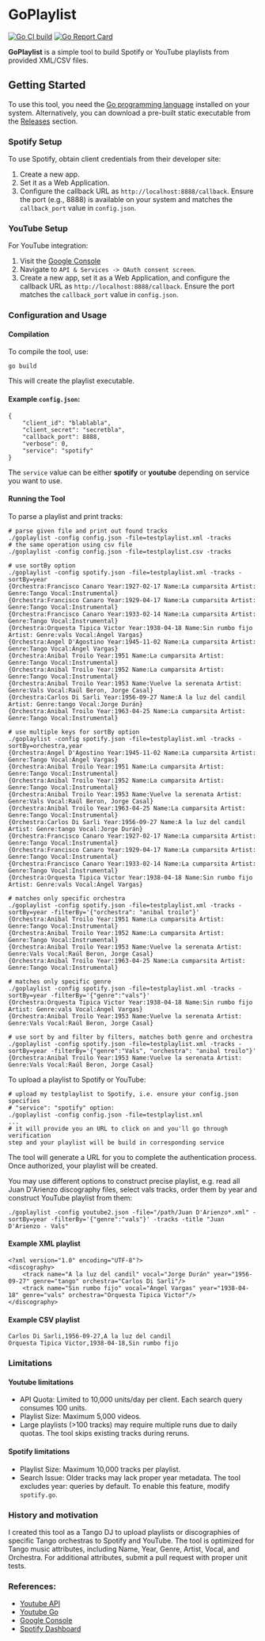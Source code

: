 # GoPlaylist

[![Go CI build](https://github.com/vkuznet/goplaylist/actions/workflows/go.yml/badge.svg)](https://github.com/vkuznet/goplaylist/actions/workflows/go.yml)
[![Go Report Card](https://goreportcard.com/badge/github.com/vkuznet/goplaylist)](https://goreportcard.com/report/github.com/vkuznet/goplaylist)

**GoPlaylist** is a simple tool to build Spotify or YouTube playlists from provided XML/CSV files.

## Getting Started

To use this tool, you need the [Go programming language](https://go.dev/doc/install)
installed on your system. Alternatively,
you can download a pre-built static executable from the
[Releases](https://github.com/vkuznet/GoPlaylist/releases) section.

### Spotify Setup
To use Spotify, obtain client credentials from their developer site:

1. Create a new app.
2. Set it as a Web Application.
3. Configure the callback URL as `http://localhost:8888/callback`.
Ensure the port (e.g., 8888) is available on your system and matches the `callback_port` value in `config.json`.

### YouTube Setup
For YouTube integration:

1. Visit the [Google Console](https://console.cloud.google.com)
2. Navigate to `API & Services -> OAuth consent screen`.
3. Create a new app, set it as a Web Application, and configure the callback URL as `http://localhost:8888/callback`.
Ensure the port matches the `callback_port` value in `config.json`.


### Configuration and Usage

#### Compilation
To compile the tool, use:
```
go build
```
This will create the playlist executable.

#### Example `config.json`:
```
{
    "client_id": "blablabla",
    "client_secret": "secretbla",
    "callback_port": 8888,
    "verbose": 0,
    "service": "spotify"
}
```
The `service` value can be either **spotify** or **youtube** depending
on service you want to use.

#### Running the Tool
To parse a playlist and print tracks:
```
# parse given file and print out found tracks
./goplaylist -config config.json -file=testplaylist.xml -tracks
# the same operation using csv file
./goplaylist -config config.json -file=testplaylist.csv -tracks

# use sortBy option
./goplaylist -config spotify.json -file=testplaylist.xml -tracks -sortBy=year
{Orchestra:Francisco Canaro Year:1927-02-17 Name:La cumparsita Artist: Genre:Tango Vocal:Instrumental}
{Orchestra:Francisco Canaro Year:1929-04-17 Name:La cumparsita Artist: Genre:Tango Vocal:Instrumental}
{Orchestra:Francisco Canaro Year:1933-02-14 Name:La cumparsita Artist: Genre:Tango Vocal:Instrumental}
{Orchestra:Orquesta Tipica Victor Year:1938-04-18 Name:Sin rumbo fijo Artist: Genre:vals Vocal:Ángel Vargas}
{Orchestra:Angel D'Agostino Year:1945-11-02 Name:La cumparsita Artist: Genre:Tango Vocal:Ángel Vargas}
{Orchestra:Anibal Troilo Year:1951 Name:La cumparsita Artist: Genre:Tango Vocal:Instrumental}
{Orchestra:Anibal Troilo Year:1952 Name:La cumparsita Artist: Genre:Tango Vocal:Instrumental}
{Orchestra:Anibal Troilo Year:1953 Name:Vuelve la serenata Artist: Genre:Vals Vocal:Raúl Beron, Jorge Casal}
{Orchestra:Carlos Di Sarli Year:1956-09-27 Name:A la luz del candil Artist: Genre:tango Vocal:Jorge Durán}
{Orchestra:Anibal Troilo Year:1963-04-25 Name:La cumparsita Artist: Genre:Tango Vocal:Instrumental}

# use multiple keys for sortBy option
./goplaylist -config spotify.json -file=testplaylist.xml -tracks -sortBy=orchestra,year
{Orchestra:Angel D'Agostino Year:1945-11-02 Name:La cumparsita Artist: Genre:Tango Vocal:Ángel Vargas}
{Orchestra:Anibal Troilo Year:1951 Name:La cumparsita Artist: Genre:Tango Vocal:Instrumental}
{Orchestra:Anibal Troilo Year:1952 Name:La cumparsita Artist: Genre:Tango Vocal:Instrumental}
{Orchestra:Anibal Troilo Year:1953 Name:Vuelve la serenata Artist: Genre:Vals Vocal:Raúl Beron, Jorge Casal}
{Orchestra:Anibal Troilo Year:1963-04-25 Name:La cumparsita Artist: Genre:Tango Vocal:Instrumental}
{Orchestra:Carlos Di Sarli Year:1956-09-27 Name:A la luz del candil Artist: Genre:tango Vocal:Jorge Durán}
{Orchestra:Francisco Canaro Year:1927-02-17 Name:La cumparsita Artist: Genre:Tango Vocal:Instrumental}
{Orchestra:Francisco Canaro Year:1929-04-17 Name:La cumparsita Artist: Genre:Tango Vocal:Instrumental}
{Orchestra:Francisco Canaro Year:1933-02-14 Name:La cumparsita Artist: Genre:Tango Vocal:Instrumental}
{Orchestra:Orquesta Tipica Victor Year:1938-04-18 Name:Sin rumbo fijo Artist: Genre:vals Vocal:Ángel Vargas}

# matches only specific orchestra
./goplaylist -config spotify.json -file=testplaylist.xml -tracks -sortBy=year -filterBy='{"orchestra": "anibal troilo"}'
{Orchestra:Anibal Troilo Year:1951 Name:La cumparsita Artist: Genre:Tango Vocal:Instrumental}
{Orchestra:Anibal Troilo Year:1952 Name:La cumparsita Artist: Genre:Tango Vocal:Instrumental}
{Orchestra:Anibal Troilo Year:1953 Name:Vuelve la serenata Artist: Genre:Vals Vocal:Raúl Beron, Jorge Casal}
{Orchestra:Anibal Troilo Year:1963-04-25 Name:La cumparsita Artist: Genre:Tango Vocal:Instrumental}

# matches only specific genre
./goplaylist -config spotify.json -file=testplaylist.xml -tracks -sortBy=year -filterBy='{"genre":"vals"}'
{Orchestra:Orquesta Tipica Victor Year:1938-04-18 Name:Sin rumbo fijo Artist: Genre:vals Vocal:Ángel Vargas}
{Orchestra:Anibal Troilo Year:1953 Name:Vuelve la serenata Artist: Genre:Vals Vocal:Raúl Beron, Jorge Casal}

# use sort by and filter by filters, matches both genre and orchestra
./goplaylist -config spotify.json -file=testplaylist.xml -tracks -sortBy=year -filterBy='{"genre":"Vals", "orchestra": "anibal troilo"}'
{Orchestra:Anibal Troilo Year:1953 Name:Vuelve la serenata Artist: Genre:Vals Vocal:Raúl Beron, Jorge Casal}

```

To upload a playlist to Spotify or YouTube:
```
# upload my testplaylist to Spotify, i.e. ensure your config.json specifies
# "service": "spotify" option:
./goplaylist -config config.json -file=testplaylist.xml
...
# it will provide you an URL to click on and you'll go through verification
step and your playlist will be build in corresponding service
```
The tool will generate a URL for you to complete the authentication process. Once authorized, your playlist will be created.

You may use different options to construct precise playlist, e.g. read all Juan
D'Arienzo discography files, select vals tracks, order them by year and
construct YouTube playlist from them:

```
./goplaylist -config youtube2.json -file="/path/Juan D'Arienzo*.xml" -sortBy=year -filterBy='{"genre":"vals"}' -tracks -title "Juan D'Arienzo - Vals"
```


#### Example XML playlist
```
<?xml version="1.0" encoding="UTF-8"?>
<discography>
    <track name="A la luz del candil" vocal="Jorge Durán" year="1956-09-27" genre="tango" orchestra="Carlos Di Sarli"/>
    <track name="Sin rumbo fijo" vocal="Ángel Vargas" year="1938-04-18" genre="vals" orchestra="Orquesta Tipica Victor"/>
</discography>
```

#### Example CSV playlist
```
Carlos Di Sarli,1956-09-27,A la luz del candil
Orquesta Tipica Victor,1938-04-18,Sin rumbo fijo
```


### Limitations

#### Youtube limitations
- API Quota: Limited to 10,000 units/day per client. Each search query consumes 100 units.
- Playlist Size: Maximum 5,000 videos.
- Large playlists (>100 tracks) may require multiple runs due to daily quotas. The tool skips existing tracks during reruns.

#### Spotify limitations

- Playlist Size: Maximum 10,000 tracks per playlist.
- Search Issue: Older tracks may lack proper year metadata. The tool excludes
  year: queries by default. To enable this feature, modify `spotify.go`.

### History and motivation
I created this tool as a Tango DJ to upload playlists or discographies of
specific Tango orchestras to Spotify and YouTube. The tool is optimized for
Tango music attributes, including Name, Year, Genre, Artist, Vocal, and
Orchestra. For additional attributes, submit a pull request with proper unit
tests.


### References:

- [Youtube API](https://developers.google.com/youtube/v3/getting-started)
- [Youtube Go](https://developers.google.com/youtube/v3/quickstart/go)
- [Google Console](https://console.cloud.google.com)
- [Spotify Dashboard](https://developer.spotify.com/dashboard/applications)
